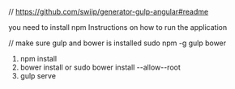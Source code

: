 // https://github.com/swiip/generator-gulp-angular#readme

you need to install npm
Instructions on how to run the application

// make sure gulp and bower is installed
sudo npm -g gulp bower

1. npm install
2. bower install or sudo bower install --allow--root
3. gulp serve



